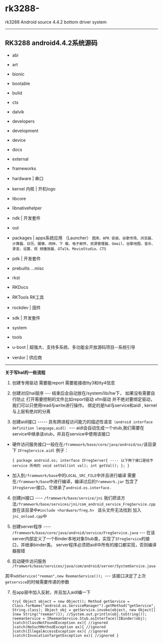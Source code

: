 # rk3288-
rk3288 Android source 4.4.2  bottom driver system

----------------------------------
## RK3288 android4.4.2系统源码
- abi
- art
- bionic
- bootable
- bulid
- cts
- dalvik
- developers
- development
- device
- docs
- external
- frameworks
- hardware    |  串口
- kernel 内核             | 开机logo
- libcore
- libnativehelper
- ndk     |  开发套件
- out
- packages          |  apps系统应用 （Launcher）
`图库、APK 安装、谷歌市场、浏览器、计算器、日历、摄像、闹钟、下
载、电子邮件、资源管理器、Gmail、谷歌地图、音乐、录音、设置、视
频播放器、GTalk、MovieStudio、CTS`

- pdk     |  开发套件
- prebuilts ...misc
- rkst
- RKDocs
- RKTools RK工具
- rockdev           |    固件
- sdk               | 开发套件
- system
- tools
- u-boot   |   超强大、支持多系统、多功能全开放源码项目--系统引导
- verdor     |   供应商

---------------------------------------------------------
**关于写hal的一些流程**

1. 创建专用驱动
需要能report 需要能接收tty3和tty4信息

2. 创建对应hal层序 --- 结束后会自动放在/system/lib/hw下， 如果没有需要自行防止
打开需要控制的文件比如report驱动 xfm驱动
并不绝对要绑定驱动，我们可以只使用read与write进行操作。
绑定的是hal与service和aidl , kernel 与上层有绝对的分离 

3. 创建aidl接口 ----- 具有跨进程访问能力的描述性语言`（android interface definition language,aidl）` --- aidl会自动生成一个stub,我们需要在service中继承该stub，并且在service中使用该接口

 - 硬件访问服务接口一般在在`/framework/base/core/java/android/os/`该目录下
    `IFregService.aidl`
      例子：
      
      `{
        package android.os;
        interface IFregServer{ ---- 以下两个接口是给予service 所用的
        void setVal(int val);
        int getVal();
        };
        }`
  
 - 加入到`/framework/base`中的`LOCAL_SRC_FILE`中并且进行编译
      需要在`/framework/base`中进行编译，编译过后的`framework.jar` 包含了`IFregServer`接口，它继承了`android.os.interface.`

4. 创建jni接口 ---- `/framework/base/service/jni`
我们把该方法`/framework/base/services/jni/com_android_service_FregService.cpp` 放在该目录中`#include <hardware/freg.h> `
该头文件无法找到
加入`jni_onload.cpp`中

5. 创建server程序 ---- `/framework/base/core/java/android/service/FregService.java`
--- 在该server内部定义了一个Binder本地对象Stub类，实现了`IFregService`的接口，并继承binder类。
server程序必须把aidl中所有的接口都实现，否则编译器报错

6. 启动硬件访问服务
`/framwork/base/services/java/com/android/server/SystemService.java`

  其中`addService("reeman",new ReemanService()); `--- 该接口决定了上次`getservice`的时候需要传递的参数

7. 在app层中加入反射，并且加入aidl编一下

   `try{
     Object object = new Object();
     Method getService = Class.forName("android.os.ServiceManager").getMethod("getService", String.class);
     Object obj = getService.invoke(object, new Object[]{new String("reeman")});
     //System.out.println(obj.toString());
     reemanService = IReemanService.Stub.asInterface((IBinder)obj);
     }catch(ClassNotFoundException ex){
     //ignored
     }catch(NoSuchMethodException ex){
     //ignored
     }catch(IllegalAccessException ex){
     //ignored
     }catch(InvocationTargetException ex){
     //ignored
     }`
